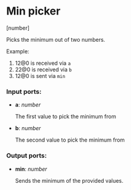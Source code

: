 # Min picker

[number]

Picks the minimum out of two numbers.

Example:

1. 12@0 is received via `a`
2. 22@0 is received via `b`
3. 12@0 is sent via `min`

### Input ports:

* __a__: _number_

    The first value to pick the minimum from



* __b__: _number_

    The second value to pick the minimum from



### Output ports:

* __min__: _number_

    Sends the minimum of the provided values.



